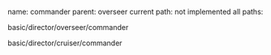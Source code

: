 name: commander
parent: overseer
current path: not implemented
all paths:

  basic/director/overseer/commander

  basic/director/cruiser/commander
